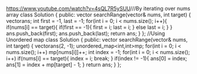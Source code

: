 https://www.youtube.com/watch?v=4sQL7R5ySUU
​
///By iterating over nums array
class Solution {
public:
vector<int> searchRange(vector<int>& nums, int target) {
vector<int>ans;
int first = -1, last = -1;
for(int i = 0; i < nums.size(); i++){
if(nums[i] == target){
if(first == -1){
first = i;
last = i;
}
else
last = i;
}
}
ans.push_back(first);
ans.push_back(last);
return ans;
}
};
​
//Using Unordered map
class Solution {
public:
vector<int> searchRange(vector<int>& nums, int target) {
vector<int>ans(2, -1);
unordered_map<int,int>mp;
for(int i = 0; i < nums.size(); i++)
mp[nums[i]]++;
int index = -1;
for(int i = 0; i < nums.size(); i++)
if(nums[i] == target){
index = i;
break;
}
if(index != -1){
ans[0] = index;
ans[1] = index + mp[target] - 1;
}
return ans;
}
};
​
​
​
​